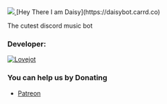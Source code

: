 <a href = "https://discord.gg/qUVFRzZHTU">
<img src="https://cdn.discordapp.com/attachments/1238004069600067706/1238461144033923102/1715342389194.jpg?ex=6644a452&is=664352d2&hm=192e74e6531a004e26f27ab9d77bc6fb08952a2942b45ab37b4903f370436479&" />
</a>
[Hey There I am Daisy](https://daisybot.carrd.co)

<!-- <a href="https://discord.com/users/1136316909344796672">
<img src="https://discord.c99.nl/widget/theme-31136316909344796672.png" alt="Discord"/>
</a> -->
The cutest discord music bot


### Developer:
[![Lovejot](https://img.shields.io/badge/Instagram-%23E4405F.svg?logo=Instagram&logoColor=white)](https://instagram.com/imlovejot_) 


### You can help us by Donating
 - [Patreon](patreon.com/daisybot) 
